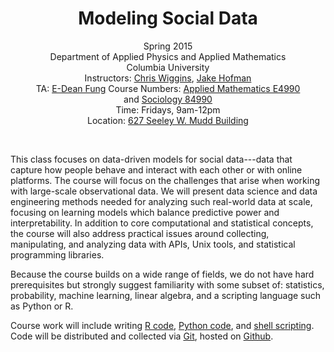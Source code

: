 <center>
<h1>Modeling Social Data</h1>

Spring 2015<br/>
Department of Applied Physics and Applied Mathematics<br/>
Columbia University<br/>
Instructors: <a href="http://www.columbia.edu/~chw2">Chris Wiggins</a>, <a href="http://jakehofman.com">Jake Hofman</a><br/>
TA: <a href="mailto:ef2486@columbia.edu">E-Dean Fung</a>
Course Numbers:
<a href="http://www.columbia.edu/cu/bulletin/uwb/subj/APMA/E4990-20151-001/">Applied Mathematics E4990</a><br/> and <a href="http://www.columbia.edu/cu/bulletin/uwb/sel/SOCI_Spring2015.html">Sociology 84990</a><br/>
Time: Fridays, 9am-12pm<br/>
Location: <a href="http://undergrad.admissions.columbia.edu/content/mudd-hall">627 Seeley W. Mudd Building</a> <br/>
</center>
<br/>

This class focuses on data-driven models for social data---data that capture how people behave and interact with each other or with online platforms.  The course will focus on the challenges that arise when working with large-scale observational data.  We will present data science and data engineering methods needed for analyzing such real-world data at scale, focusing on learning models which balance predictive power and interpretability.  In addition to core computational and statistical concepts, the course will also address practical issues around collecting, manipulating, and analyzing data with APIs, Unix tools, and statistical programming libraries.

Because the course builds on a wide range of fields, we do not have hard prerequisites but strongly suggest familiarity with some subset of: statistics, probability, machine learning, linear algebra, and a scripting language such as Python or R.  

Course work will include writing 
  <a href="http://en.wikipedia.org/wiki/R_(programming_language)">R code</a>, 
  <a href="http://en.wikipedia.org/wiki/Python_(programming_language)">Python code</a>, and 
  <a href="http://en.wikipedia.org/wiki/Shell_script">shell scripting</a>.
Code will be distributed and collected via 
  <a href="http://en.wikipedia.org/wiki/Git_(software)">Git</a>, hosted on 
  <a href="http://en.wikipedia.org/wiki/GitHub">Github</a>.

<!--
For more information please follow [@CUSocialData]( https://twitter.com/CUSocialData ).
-->
